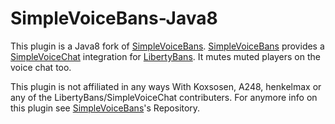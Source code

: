 # SimpleVoiceBans-Java8
This plugin is a Java8 fork of [SimpleVoiceBans](https://github.com/koxsosen/simplevoicebans).
[SimpleVoiceBans](https://github.com/koxsosen/simplevoicebans) provides a [SimpleVoiceChat](https://github.com/henkelmax/simple-voice-chat) integration for [LibertyBans](https://github.com/A248/LiberyBans/). It mutes muted players on the voice chat too.

This plugin is not affiliated in any ways With Koxsosen, A248, henkelmax or any of the LibertyBans/SimpleVoiceChat contributers. For anymore info on this plugin see [SimpleVoiceBans](https://github.com/koxsosen/simplevoicebans)'s Repository.
